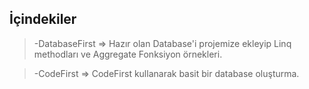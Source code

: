 ## İçindekiler
>-DatabaseFirst => Hazır olan Database'i projemize ekleyip Linq methodları ve Aggregate Fonksiyon örnekleri.

>-CodeFirst => CodeFirst kullanarak basit bir database oluşturma.

